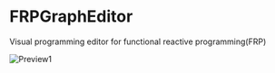 # FRPGraphEditor
Visual programming editor for functional reactive programming(FRP)

![Preview1](https://github.com/kai-maker/FRPGraphEditor/blob/master/Readme/ZAeGwEvtN3.gif)
